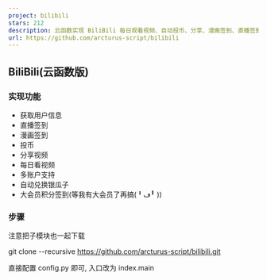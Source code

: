 ```yaml
---
project: bilibili
stars: 212
description: 云函数实现 BiliBili 每日观看视频、自动投币、分享、漫画签到、直播签到
url: https://github.com/arcturus-script/bilibili
---
```


BiliBili(云函数版)
--------------

### 实现功能

-   获取用户信息
-   直播签到
-   漫画签到
-   投币
-   分享视频
-   每日看视频
-   多账户支持
-   自动兑换银瓜子
-   大会员积分签到(等我有大会员了再搞(╹ڡ╹ ))

### 步骤

注意把子模块也一起下载

git clone --recursive https://github.com/arcturus-script/bilibili.git

直接配置 config.py 即可, 入口改为 index.main
